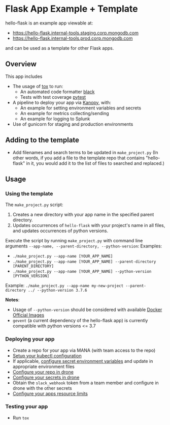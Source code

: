 # Flask App Example + Template

hello-flask is an example app viewable at:
- https://hello-flask.internal-tools.staging.corp.mongodb.com
- https://hello-flask.internal-tools.prod.corp.mongodb.com

and can be used as a template for other Flask apps.


## Overview
This app includes
- The usage of [tox](https://tox.readthedocs.io/en/latest/) to run:
  - An automated code formatter [black](https://black.readthedocs.io/en/stable/)
  - Tests with test coverage [pytest](https://docs.pytest.org/en/latest/)
- A pipeline to deploy your app via [Kanopy](https://github.com/10gen/kanopy-docs), with:
  - An example for setting environment variables and secrets
  - An example for metrics collecting/sending
  - An example for logging to Splunk
- Use of gunicorn for staging and production environments


## Adding to the template
- Add filenames and search terms to be updated in `make_project.py`
(In other words, if you add a file to the template repo that contains "hello-flask" in it, you would add it to the list of files to searched and replaced.)


## Usage
### Using the template
The `make_project.py` script:
1) Creates a new directory with your app name in the specified parent directory.
2) Updates occurrences of `hello-flask` with your project's name in all files, and updates occurrences of python versions.

Execute the script by running `make_project.py` with command line arguments `--app-name, --parent-directory, --python-version`:
Examples:
- `./make_project.py --app-name [YOUR_APP_NAME]`
- `./make_project.py --app-name [YOUR_APP_NAME] --parent-directory [PARENT_DIRECTORY]`
- `./make_project.py --app-name [YOUR_APP_NAME] --python-version [PYTHON_VERSION]`

Example: `./make_project.py --app-name my-new-project --parent-directory ../ --python-version 3.7.6`

__Notes__:
- Usage of `--python-version` should be considered with available [Docker Official Images](https://hub.docker.com/_/python)
- `gevent` (a current dependency of the hello-flask app) is currently compatible with python versions <= 3.7


### Deploying your app
- Create a repo for your app via MANA (with team access to the repo)
- [Setup your kubectl configuration](https://github.com/10gen/kanopy-docs/blob/master/docs/kubeconfig.md)
- If applicable, [configure secret environment variables](https://github.com/10gen/kanopy-docs/blob/master/docs/application_configuration.md#configuring-secret-environment-variables) and update in appropriate environment files
- [Configure your repo in drone](https://github.com/10gen/kanopy-docs/blob/master/docs/getting_started.md#configure-repository-in-drone)
- [Configure your secrets in drone](https://github.com/10gen/kanopy-docs/blob/master/docs/getting_started.md#configure-repository-in-drone)
- Obtain the `slack_webhook` token from a team member and configure in drone with the other secrets
- [Configure your apps resource limits](https://github.com/10gen/kanopy-docs/blob/master/docs/production_checklist.md#resource-requestslimits)


### Testing your app
- Run `tox`
